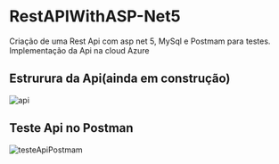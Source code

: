 # RestAPIWithASP-Net5
Criação de uma Rest Api com asp net 5, MySql e Postmam para testes.
Implementação da Api na cloud Azure

## Estrurura da Api(ainda em construção)
![api](https://user-images.githubusercontent.com/68743351/108386425-89aa3100-7204-11eb-9e7c-ac867f5efeed.jpg)

## Teste Api no Postman
![testeApiPostmam](https://user-images.githubusercontent.com/68743351/108386428-8a42c780-7204-11eb-80f0-4eccbece0ca9.jpg)
